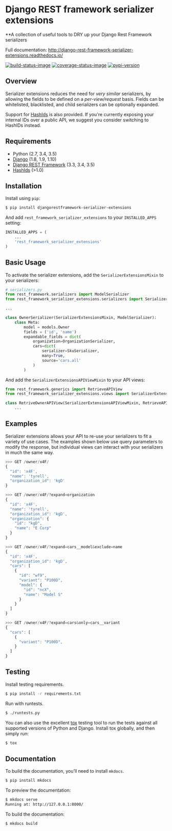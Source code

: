 # Django REST framework serializer extensions
**A collection of useful tools to DRY up your Django Rest Framework serializers

Full documentation: http://django-rest-framework-serializer-extensions.readthedocs.io/

[![build-status-image]][travis]
[![coverage-status-image]][codecov]
[![pypi-version]][pypi]


## Overview
Serializer extensions reduces the need for *very similar* serializers,
by allowing the fields to be defined on a *per-view/request* basis. Fields can
be whitelisted, blacklisted, and child serializers can be optionally expanded.

Support for [HashIds](https://github.com/davidaurelio/hashids-python) is
also provided. If you're currently exposing your internal IDs over a public
API, we suggest you consider switching to HashIDs instead.


## Requirements
* Python (2.7, 3.4, 3.5)
* [Django](https://github.com/tomchristie/django-rest-framework) (1.8, 1.9, 1.10)
* [Django REST Framework](https://github.com/tomchristie/django-rest-framework) (3.3, 3.4, 3.5)
* [HashIds](https://github.com/davidaurelio/hashids-python) (>1.0)


## Installation
Install using `pip`:

```bash
$ pip install djangorestframework-serializer-extensions
```

And add `rest_framework_serializer_extensions` to your `INSTALLED_APPS` setting:

```py
INSTALLED_APPS = (
    ...
    'rest_framework_serializer_extensions'
)
```


## Basic Usage
To activate the serializer extensions, add the `SerializerExtensionsMixin` to your serializers:

```py
# serializers.py
from rest_framework.serializers import ModelSerializer
from rest_framework_serializer_extensions.serializers import SerializerExtensionsMixin

...

class OwnerSerializer(SerializerExtensionsMixin, ModelSerializer):
    class Meta:
        model = models.Owner
        fields = ('id', 'name')
        expandable_fields = dict(
            organization=OrganizationSerializer,
            cars=dict(
                serializer=SkuSerializer,
                many=True,
                source='cars.all'
            )
        )
```

And add the `SerializerExtensionsAPIViewMixin` to your API views:

```py
from rest_framework.generics import RetrieveAPIView
from rest_framework_serializer_extensions.views import SerializerExtensionsAPIViewMixin

class RetriveOwnerAPIView(SerializerExtensionsAPIViewMixin, RetrieveAPIView):
    ...
```


## Examples
Serializer extensions allows your API to re-use your serializers to fit a
variety of use cases. The examples shown below use query parameters to
modify the response, but individual views can interact with your serializers
in much the same way.

```js
>>> GET /owner/x4F/
{
  "id": 'x4F',
  "name": 'tyrell',
  "organization_id": 'kgD'
}
```

```js
>>> GET /owner/x4F/?expand=organization
{
  "id": 'x4F',
  "name": 'tyrell',
  "organization_id": 'kgD',
  "organization": {
    "id": "kgD",
    "name": "E Corp"
  }
}
```

```js
>>> GET /owner/x4F/?expand=cars__model&exclude=name
{
  "id": 'x4F',
  "organization_id": 'kgD',
  "cars": [
    {
      "id": "wf9",
      "variant": "P100D",
      "model": {
        "id": "ncX",
        "name": "Model S"
      }
    }
  ]
}
```

```js
>>> GET /owner/x4F/?expand=cars&only=cars__variant
{
  "cars": [
    {
      "variant": "P100D",
    }
  ]
}
```


## Testing
Install testing requirements.

```bash
$ pip install -r requirements.txt
```

Run with runtests.

```bash
$ ./runtests.py
```

You can also use the excellent
[tox](http://tox.readthedocs.org/en/latest/) testing tool to run the
tests against all supported versions of Python and Django. Install tox
globally, and then simply run:

```bash
$ tox
```


## Documentation
To build the documentation, you’ll need to install `mkdocs`.

```bash
$ pip install mkdocs
```

To preview the documentation:

```bash
$ mkdocs serve
Running at: http://127.0.0.1:8000/
```

To build the documentation:

```bash
$ mkdocs build
```


[build-status-image]: https://secure.travis-ci.org/evenicoulddoit/django-rest-framework-serializer-extensions.svg?branch=master
[travis]: https://secure.travis-ci.org/evenicoulddoit/django-rest-framework-serializer-extensions?branch=master
[coverage-status-image]: https://img.shields.io/codecov/c/github/evenicoulddoit/django-rest-framework-serializer-extensions/master.svg
[codecov]: http://codecov.io/github/evenicoulddoit/django-rest-framework-serializer-extensions?branch=master
[pypi-version]: https://img.shields.io/pypi/v/djangorestframework-serializer-extensions.svg
[pypi]: https://pypi.python.org/pypi/djangorestframework-serializer-extensions
